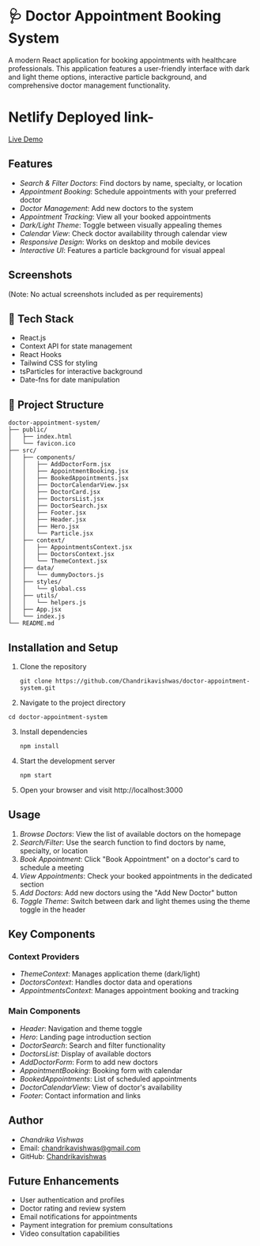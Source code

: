 # 🩺 Doctor Appointment Booking System

A modern React application for booking appointments with healthcare professionals. This application features a user-friendly interface with dark and light theme options, interactive particle background, and comprehensive doctor management functionality.
# Netlify Deployed link-
[Live Demo](https://capricornassesment.netlify.app/)

## Features

- *Search & Filter Doctors*: Find doctors by name, specialty, or location
- *Appointment Booking*: Schedule appointments with your preferred doctor
- *Doctor Management*: Add new doctors to the system
- *Appointment Tracking*: View all your booked appointments
- *Dark/Light Theme*: Toggle between visually appealing themes
- *Calendar View*: Check doctor availability through calendar view
- *Responsive Design*: Works on desktop and mobile devices
- *Interactive UI*: Features a particle background for visual appeal

## Screenshots

(Note: No actual screenshots included as per requirements)

## 🚀 Tech Stack

- React.js
- Context API for state management
- React Hooks
- Tailwind CSS for styling
- tsParticles for interactive background
- Date-fns for date manipulation

## 📁 Project Structure

```
doctor-appointment-system/
├── public/
│   ├── index.html
│   └── favicon.ico
├── src/
│   ├── components/
│   │   ├── AddDoctorForm.jsx
│   │   ├── AppointmentBooking.jsx
│   │   ├── BookedAppointments.jsx
│   │   ├── DoctorCalendarView.jsx
│   │   ├── DoctorCard.jsx
│   │   ├── DoctorsList.jsx
│   │   ├── DoctorSearch.jsx
│   │   ├── Footer.jsx
│   │   ├── Header.jsx
│   │   ├── Hero.jsx
│   │   └── Particle.jsx
│   ├── context/
│   │   ├── AppointmentsContext.jsx
│   │   ├── DoctorsContext.jsx
│   │   └── ThemeContext.jsx
│   ├── data/
│   │   └── dummyDoctors.js
│   ├── styles/
│   │   └── global.css
│   ├── utils/
│   │   └── helpers.js
│   ├── App.jsx
│   └── index.js
└── README.md
```

## Installation and Setup

1. Clone the repository
   
   `git clone https://github.com/Chandrikavishwas/doctor-appointment-system.git`
   

2. Navigate to the project directory
   
  `cd doctor-appointment-system`
   

3. Install dependencies
   
   `npm install`
   

4. Start the development server
   
   `npm start`
   

5. Open your browser and visit http://localhost:3000

## Usage

1. *Browse Doctors*: View the list of available doctors on the homepage
2. *Search/Filter*: Use the search function to find doctors by name, specialty, or location
3. *Book Appointment*: Click "Book Appointment" on a doctor's card to schedule a meeting
4. *View Appointments*: Check your booked appointments in the dedicated section
5. *Add Doctors*: Add new doctors using the "Add New Doctor" button
6. *Toggle Theme*: Switch between dark and light themes using the theme toggle in the header

## Key Components

### Context Providers
- *ThemeContext*: Manages application theme (dark/light)
- *DoctorsContext*: Handles doctor data and operations
- *AppointmentsContext*: Manages appointment booking and tracking

### Main Components
- *Header*: Navigation and theme toggle
- *Hero*: Landing page introduction section
- *DoctorSearch*: Search and filter functionality
- *DoctorsList*: Display of available doctors
- *AddDoctorForm*: Form to add new doctors
- *AppointmentBooking*: Booking form with calendar
- *BookedAppointments*: List of scheduled appointments
- *DoctorCalendarView*: View of doctor's availability
- *Footer*: Contact information and links

## Author

- *Chandrika Vishwas*
- Email: chandrikavishwas@gmail.com
- GitHub: [Chandrikavishwas](https://github.com/Chandrikavishwas)

## Future Enhancements

- User authentication and profiles
- Doctor rating and review system
- Email notifications for appointments
- Payment integration for premium consultations
- Video consultation capabilities

